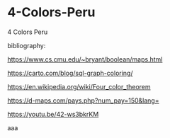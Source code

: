 # 4-Colors-Peru
4 Colors Peru

bibliography:


https://www.cs.cmu.edu/~bryant/boolean/maps.html

https://carto.com/blog/sql-graph-coloring/

https://en.wikipedia.org/wiki/Four_color_theorem

https://d-maps.com/pays.php?num_pay=150&lang=

https://youtu.be/42-ws3bkrKM

aaa
